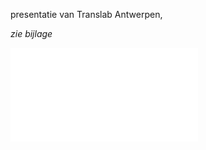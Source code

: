 presentatie van Translab Antwerpen,  

*zie bijlage*

![commons_10tips.pdf](.attachments.19892711/commons_10tips.pdf)

